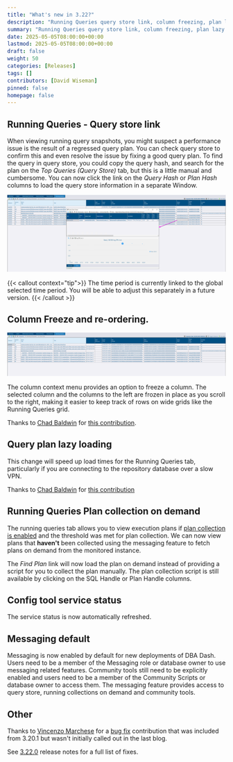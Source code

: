 ```yaml
---
title: "What's new in 3.22?"
description: "Running Queries query store link, column freezing, plan lazy loading & more"
summary: "Running Queries query store link, column freezing, plan lazy loading & more"
date: 2025-05-05T08:00:00+00:00
lastmod: 2025-05-05T08:00:00+00:00
draft: false
weight: 50
categories: [Releases]
tags: []
contributors: [David Wiseman]
pinned: false
homepage: false
---
```

## Running Queries - Query store link

When viewing running query snapshots, you might suspect a performance issue is the result of a regressed query plan.  You can check query store to confirm this and even resolve the issue by fixing a good query plan.  To find the query in query store, you could copy the query hash, and search for the plan on the *Top Queries (Query Store)* tab, but this is a little manual and cumbersome.  You can now click the link on the *Query Hash* or *Plan Hash* columns to load the query store information in a separate Window.

[![Running Queries - Query Store Link](running-queries-query-store.png)](running-queries-query-store.png)

{{< callout context="tip">}}
The time period is currently linked to the global selected time period.  You will be able to adjust this separately in a future version.
{{< /callout >}}

## Column Freeze and re-ordering.

[![Freeze Columns](freeze-columns.png)](freeze-columns.png)

The column context menu provides an option to freeze a column.  The selected column and the columns to the left are frozen in place as you scroll to the right, making it easier to keep track of rows on wide grids like the Running Queries grid.

Thanks to [Chad Baldwin](https://github.com/chadbaldwin) for [this contribution](https://github.com/trimble-oss/dba-dash/pull/1344).

## Query plan lazy loading

This change will speed up load times for the Running Queries tab, particularly if you are connecting to the repository database over a slow VPN.

Thanks to [Chad Baldwin](https://github.com/chadbaldwin) for [this contribution](https://github.com/trimble-oss/dba-dash/pull/1340)

## Running Queries Plan collection on demand

The running queries tab allows you to view execution plans if [plan collection is enabled](/docs/help/running-queries/#enable-plan-capture) and the threshold was met for plan collection.  We can now view plans that **haven't** been collected using the messaging feature to fetch plans on demand from the monitored instance.

The *Find Plan* link will now load the plan on demand instead of providing a script for you to collect the plan manually. The plan collection script is still available by clicking on the SQL Handle or Plan Handle columns.

## Config tool service status

The service status is now automatically refreshed.

## Messaging default

Messaging is now enabled by default for new deployments of DBA Dash.  Users need to be a member of the Messaging role or database owner to use messaging related features.  Community tools still need to be explicitly enabled and users need to be a member of the Community Scripts or database owner to access them.  The messaging feature provides access to query store, running collections on demand and community tools.

## Other

Thanks to [Vincenzo Marchese](https://github.com/VincenzoMarchese) for a [bug fix](https://github.com/trimble-oss/dba-dash/pull/1302) contribution that was included from 3.20.1 but wasn't initially called out in the last blog.

See [3.22.0](https://github.com/trimble-oss/dba-dash/releases/tag/3.22.0) release notes for a full list of fixes.

